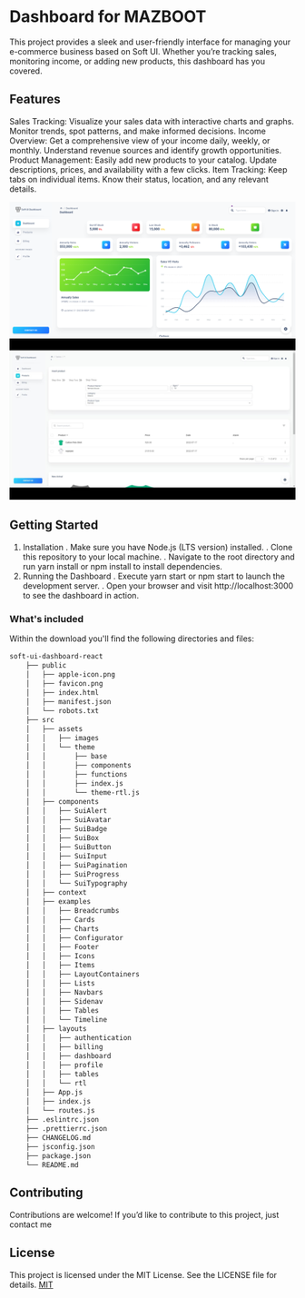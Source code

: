 # Dashboard for MAZBOOT
This project provides a sleek and user-friendly interface for managing your e-commerce business based on Soft UI. Whether you’re tracking sales, monitoring income, or adding new products, this dashboard has you covered.

## Features
Sales Tracking: Visualize your sales data with interactive charts and graphs. Monitor trends, spot patterns, and make informed decisions.
Income Overview: Get a comprehensive view of your income daily, weekly, or monthly. Understand revenue sources and identify growth opportunities.
Product Management: Easily add new products to your catalog. Update descriptions, prices, and availability with a few clicks.
Item Tracking: Keep tabs on individual items. Know their status, location, and any relevant details.

![alt text](https://github.com/medhatjachour/mazboot/blob/main/sample/d1.png?raw=true)
![alt text](https://github.com/medhatjachour/mazboot/blob/main/sample/d2.jpg?raw=true)

## Getting Started
1. Installation
    . Make sure you have Node.js (LTS version) installed.
    . Clone this repository to your local machine.
    . Navigate to the root directory and run yarn install or npm install to install dependencies.
2. Running the Dashboard
    . Execute yarn start or npm start to launch the development server.
    . Open your browser and visit http://localhost:3000 to see the dashboard in action.

### What's included
Within the download you'll find the following directories and files:

```
soft-ui-dashboard-react
    ├── public
    │   ├── apple-icon.png
    │   ├── favicon.png
    │   ├── index.html
    │   ├── manifest.json
    │   └── robots.txt
    ├── src
    │   ├── assets
    │   │   ├── images
    │   │   └── theme
    │   │       ├── base
    │   │       ├── components
    │   │       ├── functions
    │   │       ├── index.js
    │   │       └── theme-rtl.js
    │   ├── components
    │   │   ├── SuiAlert
    │   │   ├── SuiAvatar
    │   │   ├── SuiBadge
    │   │   ├── SuiBox
    │   │   ├── SuiButton
    │   │   ├── SuiInput
    │   │   ├── SuiPagination
    │   │   ├── SuiProgress
    │   │   └── SuiTypography
    │   ├── context
    │   ├── examples
    │   │   ├── Breadcrumbs
    │   │   ├── Cards
    │   │   ├── Charts
    │   │   ├── Configurator
    │   │   ├── Footer
    │   │   ├── Icons
    │   │   ├── Items
    │   │   ├── LayoutContainers
    │   │   ├── Lists
    │   │   ├── Navbars
    │   │   ├── Sidenav
    │   │   ├── Tables
    │   │   └── Timeline
    │   ├── layouts
    │   │   ├── authentication
    │   │   ├── billing
    │   │   ├── dashboard
    │   │   ├── profile
    │   │   ├── tables
    │   │   └── rtl
    │   ├── App.js
    │   ├── index.js
    │   └── routes.js
    ├── .eslintrc.json
    ├── .prettierrc.json
    ├── CHANGELOG.md
    ├── jsconfig.json
    ├── package.json
    └── README.md
```
## Contributing

Contributions are welcome! If you’d like to contribute to this project, just contact me

## License
This project is licensed under the MIT License. See the LICENSE file for details.
[MIT](https://choosealicense.com/licenses/mit/)